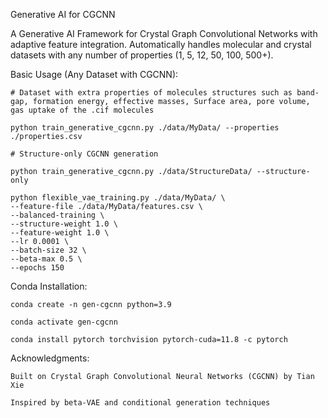 Generative AI for CGCNN

A Generative AI Framework for Crystal Graph Convolutional Networks with adaptive feature integration. Automatically handles molecular and crystal datasets with any number of properties (1, 5, 12, 50, 100, 500+).


Basic Usage (Any Dataset with CGCNN):

    # Dataset with extra properties of molecules structures such as band-gap, formation energy, effective masses, Surface area, pore volume, gas uptake of the .cif molecules 

    python train_generative_cgcnn.py ./data/MyData/ --properties ./properties.csv

    # Structure-only CGCNN generation

    python train_generative_cgcnn.py ./data/StructureData/ --structure-only

    python flexible_vae_training.py ./data/MyData/ \    
    --feature-file ./data/MyData/features.csv \
    --balanced-training \
    --structure-weight 1.0 \
    --feature-weight 1.0 \
    --lr 0.0001 \
    --batch-size 32 \
    --beta-max 0.5 \
    --epochs 150 


Conda Installation: 

    conda create -n gen-cgcnn python=3.9

    conda activate gen-cgcnn

    conda install pytorch torchvision pytorch-cuda=11.8 -c pytorch 



Acknowledgments:

    Built on Crystal Graph Convolutional Neural Networks (CGCNN) by Tian Xie 
    
    Inspired by beta-VAE and conditional generation techniques
    
